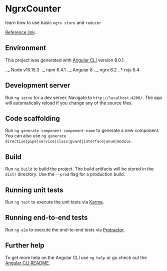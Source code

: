 # NgrxCounter

learn how to use basic `ngrx store` and `reducer`

[Reference link](https://ngrx.io/guide/store).

## Environment

This project was generated with [Angular CLI](https://github.com/angular/angular-cli) version 8.0.1.

.._ Node v10.15.3
.._ npm 6.4.1
.._ Angular 8
.._ ngrx 8.2
..* rxjs 6.4

## Development server

Run `ng serve` for a dev server. Navigate to `http://localhost:4200/`. The app will automatically reload if you change any of the source files.

## Code scaffolding

Run `ng generate component component-name` to generate a new component. You can also use `ng generate directive|pipe|service|class|guard|interface|enum|module`.

## Build

Run `ng build` to build the project. The build artifacts will be stored in the `dist/` directory. Use the `--prod` flag for a production build.

## Running unit tests

Run `ng test` to execute the unit tests via [Karma](https://karma-runner.github.io).

## Running end-to-end tests

Run `ng e2e` to execute the end-to-end tests via [Protractor](http://www.protractortest.org/).

## Further help

To get more help on the Angular CLI use `ng help` or go check out the [Angular CLI README](https://github.com/angular/angular-cli/blob/master/README.md).
